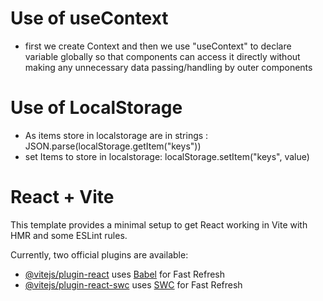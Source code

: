# Use of useContext
- first we create Context and then we use "useContext" to declare variable globally so that components can access it directly without making any unnecessary data passing/handling by outer components

# Use of LocalStorage
- As items store in localstorage are in strings : JSON.parse(localStorage.getItem("keys"))
- set Items to store in localstorage: localStorage.setItem("keys", value)




# React + Vite

This template provides a minimal setup to get React working in Vite with HMR and some ESLint rules.

Currently, two official plugins are available:

- [@vitejs/plugin-react](https://github.com/vitejs/vite-plugin-react/blob/main/packages/plugin-react/README.md) uses [Babel](https://babeljs.io/) for Fast Refresh
- [@vitejs/plugin-react-swc](https://github.com/vitejs/vite-plugin-react-swc) uses [SWC](https://swc.rs/) for Fast Refresh

